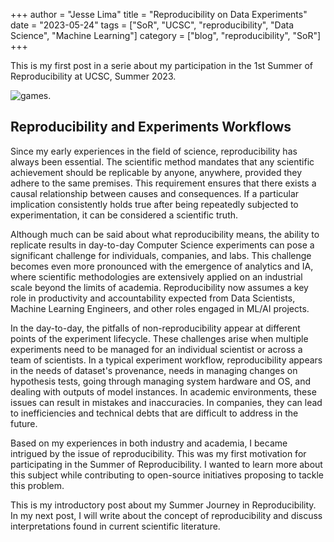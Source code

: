 +++
author = "Jesse Lima"
title = "Reproducibility on Data Experiments"
date = "2023-05-24"
tags = ["SoR", "UCSC", "reproducibility", "Data Science", "Machine Learning"]
category = ["blog", "reproducibility", "SoR"]
+++


This is my first post in a serie about my participation in the 1st Summer of Reproducibility at UCSC, Summer 2023.

![games](/images/pipeline1.png).

## Reproducibility and Experiments Workflows

Since my early experiences in the field of science, reproducibility has always been essential. The scientific method mandates that any scientific achievement should be replicable by anyone, anywhere, provided they adhere to the same premises. This requirement ensures that there exists a causal relationship between causes and consequences. If a particular implication consistently holds true after being repeatedly subjected to experimentation, it can be considered a scientific truth.

Although much can be said about what reproducibility means, the ability to replicate results in day-to-day Computer Science experiments can pose a significant challenge for individuals, companies, and labs. This challenge becomes even more pronounced with the emergence of analytics and IA, where scientific methodologies are extensively applied on an industrial scale beyond the limits of academia. Reproducibility now assumes a key role in productivity and accountability expected from Data Scientists, Machine Learning Engineers, and other roles engaged in ML/AI projects.

In the day-to-day, the pitfalls of non-reproducibility appear at different points of the experiment lifecycle. These challenges arise when multiple experiments need to be managed for an individual scientist or across a team of scientists. In a typical experiment workflow, reproducibility appears in the needs of dataset's provenance, needs in managing changes on hypothesis tests, going through managing system hardware and OS, and dealing with outputs of model instances. In academic environments, these issues can result in mistakes and inaccuracies. In companies, they can lead to inefficiencies and technical debts that are difficult to address in the future.

Based on my experiences in both industry and academia, I became intrigued by the issue of reproducibility. This was my first motivation for participating in the Summer of Reproducibility. I wanted to learn more about this subject while contributing to open-source initiatives proposing to tackle this problem.

This is my introductory post about my Summer Journey in Reproducibility. In my next post, I will write about the concept of reproducibility and discuss interpretations found in current scientific literature.